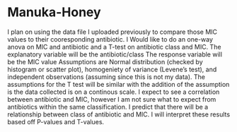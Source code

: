 # Manuka-Honey
I plan on using the data file I uploaded previously to compare those MIC values to their cooresponding antibiotic. I Would like to do an one-way anova on MIC and antibiotic and a T-test on antibiotic class and MIC.
The explanatory variable will be the antibiotic/class
The response variable will be the MIC value
Assumptions are Normal distribution (checked by histogram or scatter plot), homogeniety of variance (Levene’s test), and independent observations (assuming since this is not my data). The assumptions for the T test will be similar with the addition of the assumption is the data collected is on a continous scale.
I expect to see a correlation between antibiotic and MIC, however I am not sure what to expect from antibiotics within the same classification. I predict that there will be a relationship between class of antibiotic and MIC.
I will interpret these results based off P-values and T-values.
